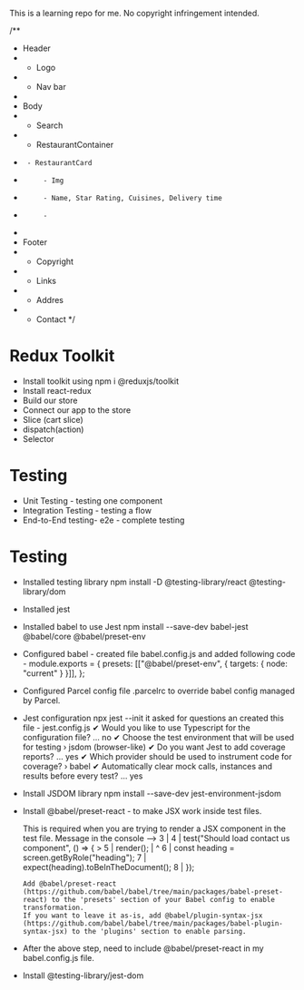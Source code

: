 This is a learning repo for me. No copyright infringement intended.

/\*\*

- Header
- - Logo
- - Nav bar
-
- Body
- - Search
- - RestaurantContainer
-      - RestaurantCard
-          - Img
-          - Name, Star Rating, Cuisines, Delivery time
-          -
-
- Footer
- - Copyright
- - Links
- - Addres
- - Contact
    \*/

# Redux Toolkit

- Install toolkit using npm i @reduxjs/toolkit
- Install react-redux
- Build our store
- Connect our app to the store
- Slice (cart slice)
- dispatch(action)
- Selector

# Testing

- Unit Testing - testing one component
- Integration Testing - testing a flow
- End-to-End testing- e2e - complete testing

# Testing

- Installed testing library
  npm install -D @testing-library/react @testing-library/dom

- Installed jest

- Installed babel to use Jest
  npm install --save-dev babel-jest @babel/core @babel/preset-env

- Configured babel - created file babel.config.js and added following code -
  module.exports = {
  presets: [["@babel/preset-env", { targets: { node: "current" } }]],
  };

- Configured Parcel config file .parcelrc to override babel config managed by Parcel.

- Jest configuration
  npx jest --init
  it asked for questions an created this file - jest.config.js
  ✔ Would you like to use Typescript for the configuration file? … no
  ✔ Choose the test environment that will be used for testing › jsdom (browser-like)
  ✔ Do you want Jest to add coverage reports? … yes
  ✔ Which provider should be used to instrument code for coverage? › babel
  ✔ Automatically clear mock calls, instances and results before every test? … yes

- Install JSDOM library
  npm install --save-dev jest-environment-jsdom

- Install @babel/preset-react - to make JSX work inside test files.

  This is required when you are trying to render a JSX component in the test file.
  Message in the console -->
  3 |
  4 | test("Should load contact us component", () => { > 5 | render(<Contact />);
  | ^
  6 | const heading = screen.getByRole("heading");
  7 | expect(heading).toBeInTheDocument();
  8 | });

      Add @babel/preset-react (https://github.com/babel/babel/tree/main/packages/babel-preset-react) to the 'presets' section of your Babel config to enable transformation.
      If you want to leave it as-is, add @babel/plugin-syntax-jsx (https://github.com/babel/babel/tree/main/packages/babel-plugin-syntax-jsx) to the 'plugins' section to enable parsing.

- After the above step, need to include @babel/preset-react in my babel.config.js file.

- Install @testing-library/jest-dom
